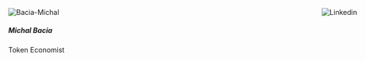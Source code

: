 <div id="michal"><a href="https://www.linkedin.com/in/michalbacia/" target="_blank"><img src="https://yop.finance/wp-content/uploads/2022/01/Linkedin-icon.png" alt="Linkedin"> </a></div>
<img src="https://www.energyweb.org/wp-content/uploads/2021/10/Bacia-Michal.png" alt="Bacia-Michal" class="pb-1 img-fluid rounded-circle">

##### Michal Bacia 

Token Economist

<style>
  #michal img {
    position:absolute;
    right: 3%;
    max-width: 25%;
  }
</style>